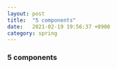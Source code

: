 ```yaml
---
layout: post
title:  "5 components"
date:   2021-02-19 19:56:37 +0900
category: spring
---
```

### 5 components